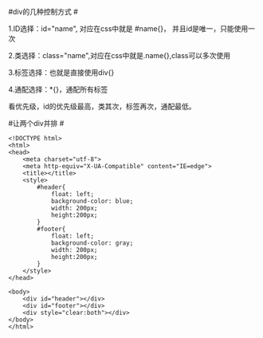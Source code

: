 #div的几种控制方式 #

1.ID选择：id="name", 对应在css中就是 #name{}， 并且id是唯一，只能使用一次

2.类选择：class="name",对应在css中就是.name{},class可以多次使用

3.标签选择：也就是直接使用div{}

4.通配选择：*{}，通配所有标签

看优先级，id的优先级最高，类其次，标签再次，通配最低。


#让两个div并排 #

    <!DOCTYPE html>
    <html>
    <head>
    	<meta charset="utf-8">
    	<meta http-equiv="X-UA-Compatible" content="IE=edge">
    	<title></title>
    	<style>
    		#header{
    			float: left;
    			background-color: blue;
    			width: 200px;
    			height:200px;
    		}
    		#footer{
    			float: left;
    			background-color: gray;
    			width: 200px;
    			height:200px;
    		}
    	</style>
    </head>
    
    <body>
    	<div id="header"></div>
    	<div id="footer"></div>
    	<div style="clear:both"></div> 
    </body>
    </html>
